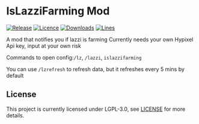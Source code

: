 # IsLazziFarming Mod

[![Release](https://img.shields.io/github/v/release/CalMWolfs/IsLazziFarming?color=informational&include_prereleases&label=release&logo=github&logoColor=white)](https://github.com/CalMWolfs/IsLazziFarming/releases/latest)
[![Licence](https://img.shields.io/github/license/CalMWolfs/IsLazziFarming?color=informational)](./LICENSE)
[![Downloads](https://img.shields.io/github/downloads/CalMWolfs/IsLazziFarming/total?label=downloads&color=informational&logo=GitHub)](https://github.com/CalMWolfs/IsLazziFarming/releases/latest)
[![Lines](https://tokei.rs/b1/github/CalMWolfs/IsLazziFarming)](https://github.com/CalMWolfs/IsLazziFarming/graphs/code-frequency)

A mod that notifies you if lazzi is farming
Currently needs your own Hypixel Api key, input at your own risk

Commands to open config:`/lz`, `/lazzi`, `islazzifarming`

You can use `/lzrefresh` to refresh data, but it refreshes every 5 mins by default

## License

This project is currently licensed under LGPL-3.0, see [LICENSE](LICENSE) for more details.